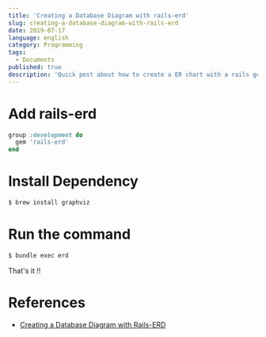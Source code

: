 ```yaml
---
title: 'Creating a Database Diagram with rails-erd'
slug: creating-a-database-diagram-with-rails-erd
date: 2019-07-17
language: english
category: Programming
tags:
  - Documents
published: true
description: 'Quick post about how to create a ER chart with a rails gem.'
---
```


# Add rails-erd

```ruby
group :development do
  gem 'rails-erd'
end
```

# Install Dependency

```bash
$ brew install graphviz
```

# Run the command

```bash
$ bundle exec erd
```

That's it !!

# References

- [Creating a Database Diagram with Rails-ERD](https://ryanboland.com/blog/creating-a-database-diagram-with-rails-erd/)
